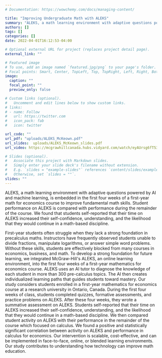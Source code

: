 ```yaml
---
# Documentation: https://wowchemy.com/docs/managing-content/

title: "Improving Undergraduate Math with ALEKS"
summary: "ALEKS, a math learning environment with adaptive questions powered by AI and machine learning, is embedded in the first four weeks of a first-year math for economics course to improve fundamental math skills. Student performance on ALEKS is compared with performance during the remainder of the course. We found that students self-reported that their time on ALEKS increased their self-confidence, understanding, and the likelihood that they would continue in a math-based discipline."
authors: []
tags: []
categories: []
date: 2022-04-01T16:12:53-04:00

# Optional external URL for project (replaces project detail page).
external_link: ""

# Featured image
# To use, add an image named `featured.jpg/png` to your page's folder.
# Focal points: Smart, Center, TopLeft, Top, TopRight, Left, Right, BottomLeft, Bottom, BottomRight.
image:
  caption: ""
  focal_point: ""
  preview_only: false

# Custom links (optional).
#   Uncomment and edit lines below to show custom links.
# links:
# - name: Follow
#   url: https://twitter.com
#   icon_pack: fab
#   icon: twitter

url_code: ""
url_pdf: "uploads/ALEKS_McKeown.pdf"
url_slides:  uploads/ALEKS_McKeown_slides.pdf
url_video: https://mcgrawhillcanada.hubs.vidyard.com/watch/eyAUrsg6fT53R5p46c8WUg

# Slides (optional).
#   Associate this project with Markdown slides.
#   Simply enter your slide deck's filename without extension.
#   E.g. `slides = "example-slides"` references `content/slides/example-slides.md`.
#   Otherwise, set `slides = ""`.
slides: ""
---
```

ALEKS, a math learning environment with adaptive questions powered by AI and machine learning, is embedded in the first four weeks of a first-year math for economics course to improve fundamental math skills. Student performance on ALEKS is compared with performance during the remainder of the course. We found that students self-reported that their time on ALEKS increased their self-confidence, understanding, and the likelihood that they would continue in a math-based discipline.

First-year students often struggle when they lack a strong foundation in precalculus maths. Instructors have frequently observed students unable to divide fractions, manipulate logarithms, or answer simple word problems. Without these skills, students are effectively blocked from many courses in economics, business, and math. To develop a strong foundation for future learning, we integrated McGraw-Hill's ALEKS, an online learning environment, into the first four weeks of a first-year mathematics for economics course. ALEKS uses an AI tutor to diagnose the knowledge of each student in more than 300 pre-calculus topics. The AI then creates individualized learning paths that guides students toward mastery. Our study considers students enrolled in a first-year mathematics for economics course at a research university in Ontario, Canada. During the first four weeks of class, students completed quizzes, formative assessments, and practice problems on ALEKS. After these four weeks, they wrote a summative assessment on ALEKS. Students self-reported that their time on ALEKS increased their self-confidence, understanding, and the likelihood that they would continue in a math-based discipline. We then compared student activity on ALEKS with their performance in the remainder of the course which focused on calculus. We found a positive and statistically significant correlation between activity on ALEKS and performance in calculus for economics. Our intervention is scalable, cost-effective, and can be implemented in face-to-face, online, or blended learning environments. Our study contributes to understanding how technology can improve math education.